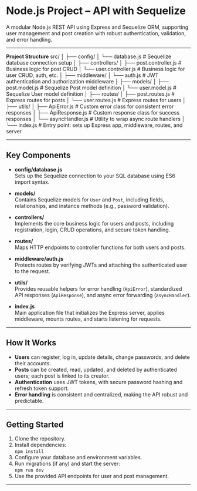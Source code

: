 # Node.js Project – API with Sequelize

A modular Node.js REST API using Express and Sequelize ORM, supporting user management and post creation with robust authentication, validation, and error handling.

---

**Project Structure**
src/
│
├── config/
│ └── database.js # Sequelize database connection setup
│
├── controllers/
│ ├── post.controller.js # Business logic for post CRUD
│ └── user.controller.js # Business logic for user CRUD, auth, etc.
│
├── middleware/
│ └── auth.js # JWT authentication and authorization middleware
│
├── models/
│ ├── post.model.js # Sequelize Post model definition
│ └── user.model.js # Sequelize User model definition
│
├── routes/
│ ├── post.routes.js # Express routes for posts
│ └── user.routes.js # Express routes for users
│
├── utils/
│ ├── ApiError.js # Custom error class for consistent error responses
│ ├── ApiResponse.js # Custom response class for success responses
│ └── asyncHandler.js # Utility to wrap async route handlers
│
└── index.js # Entry point: sets up Express app, middleware, routes, and server

---

## **Key Components**

- **config/database.js**  
  Sets up the Sequelize connection to your SQL database using ES6 import syntax.

- **models/**  
  Contains Sequelize models for `User` and `Post`, including fields, relationships, and instance methods (e.g., password validation).

- **controllers/**  
  Implements the core business logic for users and posts, including registration, login, CRUD operations, and secure token handling.

- **routes/**  
  Maps HTTP endpoints to controller functions for both users and posts.

- **middleware/auth.js**  
  Protects routes by verifying JWTs and attaching the authenticated user to the request.

- **utils/**  
  Provides reusable helpers for error handling (`ApiError`), standardized API responses (`ApiResponse`), and async error forwarding (`asyncHandler`).

- **index.js**  
  Main application file that initializes the Express server, applies middleware, mounts routes, and starts listening for requests.

---

## **How It Works**

- **Users** can register, log in, update details, change passwords, and delete their accounts.
- **Posts** can be created, read, updated, and deleted by authenticated users; each post is linked to its creator.
- **Authentication** uses JWT tokens, with secure password hashing and refresh token support.
- **Error handling** is consistent and centralized, making the API robust and predictable.

---

## **Getting Started**

1. Clone the repository.
2. Install dependencies:  
   `npm install`
3. Configure your database and environment variables.
4. Run migrations (if any) and start the server:  
   `npm run dev`
5. Use the provided API endpoints for user and post management.

---
